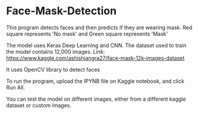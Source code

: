 # Face-Mask-Detection
This program detects faces and then predicts if they are wearing mask. Red square represents 'No mask' and Green square represents 'Mask'

The model uses Keras Deep Learning and CNN. The dataset used to train the model contains 12,000 images. 
Link: https://www.kaggle.com/ashishjangra27/face-mask-12k-images-dataset

It uses OpenCV library to detect faces

To run the program, upload the IPYNB file on Kaggle notebook, and click Run All. 

You can test the model on different images, either from a different kaggle dataset or custom images.
